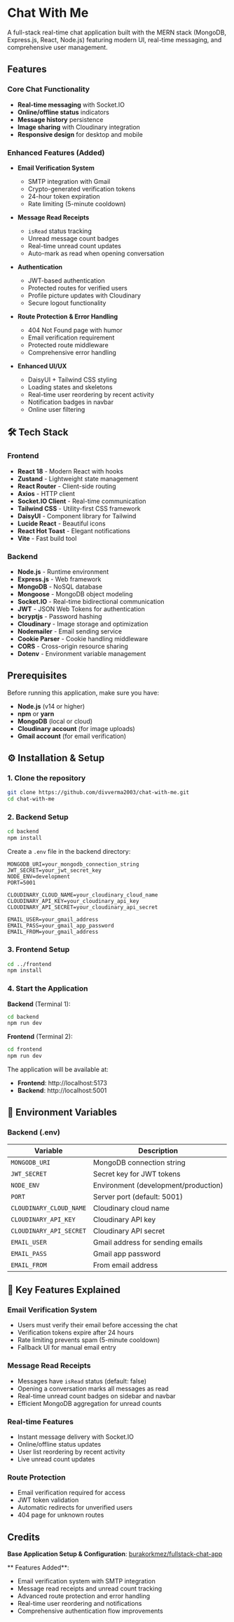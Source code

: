 # Chat With Me

A full-stack real-time chat application built with the MERN stack (MongoDB, Express.js, React, Node.js) featuring modern UI, real-time messaging, and comprehensive user management.

## Features

### Core Chat Functionality

- **Real-time messaging** with Socket.IO
- **Online/offline status** indicators
- **Message history** persistence
- **Image sharing** with Cloudinary integration
- **Responsive design** for desktop and mobile

### Enhanced Features (Added)

- **Email Verification System**
  - SMTP integration with Gmail
  - Crypto-generated verification tokens
  - 24-hour token expiration
  - Rate limiting (5-minute cooldown)
- **Message Read Receipts**

  - `isRead` status tracking
  - Unread message count badges
  - Real-time unread count updates
  - Auto-mark as read when opening conversation

- **Authentication**

  - JWT-based authentication
  - Protected routes for verified users
  - Profile picture updates with Cloudinary
  - Secure logout functionality

- **Route Protection & Error Handling**

  - 404 Not Found page with humor
  - Email verification requirement
  - Protected route middleware
  - Comprehensive error handling

- **Enhanced UI/UX**
  - DaisyUI + Tailwind CSS styling
  - Loading states and skeletons
  - Real-time user reordering by recent activity
  - Notification badges in navbar
  - Online user filtering

## 🛠️ Tech Stack

### Frontend

- **React 18** - Modern React with hooks
- **Zustand** - Lightweight state management
- **React Router** - Client-side routing
- **Axios** - HTTP client
- **Socket.IO Client** - Real-time communication
- **Tailwind CSS** - Utility-first CSS framework
- **DaisyUI** - Component library for Tailwind
- **Lucide React** - Beautiful icons
- **React Hot Toast** - Elegant notifications
- **Vite** - Fast build tool

### Backend

- **Node.js** - Runtime environment
- **Express.js** - Web framework
- **MongoDB** - NoSQL database
- **Mongoose** - MongoDB object modeling
- **Socket.IO** - Real-time bidirectional communication
- **JWT** - JSON Web Tokens for authentication
- **bcryptjs** - Password hashing
- **Cloudinary** - Image storage and optimization
- **Nodemailer** - Email sending service
- **Cookie Parser** - Cookie handling middleware
- **CORS** - Cross-origin resource sharing
- **Dotenv** - Environment variable management

## Prerequisites

Before running this application, make sure you have:

- **Node.js** (v14 or higher)
- **npm** or **yarn**
- **MongoDB** (local or cloud)
- **Cloudinary account** (for image uploads)
- **Gmail account** (for email verification)

## ⚙️ Installation & Setup

### 1. Clone the repository

```bash
git clone https://github.com/divverma2003/chat-with-me.git
cd chat-with-me
```

### 2. Backend Setup

```bash
cd backend
npm install
```

Create a `.env` file in the backend directory:

```env
MONGODB_URI=your_mongodb_connection_string
JWT_SECRET=your_jwt_secret_key
NODE_ENV=development
PORT=5001

CLOUDINARY_CLOUD_NAME=your_cloudinary_cloud_name
CLOUDINARY_API_KEY=your_cloudinary_api_key
CLOUDINARY_API_SECRET=your_cloudinary_api_secret

EMAIL_USER=your_gmail_address
EMAIL_PASS=your_gmail_app_password
EMAIL_FROM=your_gmail_address
```

### 3. Frontend Setup

```bash
cd ../frontend
npm install
```

### 4. Start the Application

**Backend** (Terminal 1):

```bash
cd backend
npm run dev
```

**Frontend** (Terminal 2):

```bash
cd frontend
npm run dev
```

The application will be available at:

- **Frontend**: http://localhost:5173
- **Backend**: http://localhost:5001

## 🔧 Environment Variables

### Backend (.env)

| Variable                | Description                          |
| ----------------------- | ------------------------------------ |
| `MONGODB_URI`           | MongoDB connection string            |
| `JWT_SECRET`            | Secret key for JWT tokens            |
| `NODE_ENV`              | Environment (development/production) |
| `PORT`                  | Server port (default: 5001)          |
| `CLOUDINARY_CLOUD_NAME` | Cloudinary cloud name                |
| `CLOUDINARY_API_KEY`    | Cloudinary API key                   |
| `CLOUDINARY_API_SECRET` | Cloudinary API secret                |
| `EMAIL_USER`            | Gmail address for sending emails     |
| `EMAIL_PASS`            | Gmail app password                   |
| `EMAIL_FROM`            | From email address                   |

## 📱 Key Features Explained

### Email Verification System

- Users must verify their email before accessing the chat
- Verification tokens expire after 24 hours
- Rate limiting prevents spam (5-minute cooldown)
- Fallback UI for manual email entry

### Message Read Receipts

- Messages have `isRead` status (default: false)
- Opening a conversation marks all messages as read
- Real-time unread count badges on sidebar and navbar
- Efficient MongoDB aggregation for unread counts

### Real-time Features

- Instant message delivery with Socket.IO
- Online/offline status updates
- User list reordering by recent activity
- Live unread count updates

### Route Protection

- Email verification required for access
- JWT token validation
- Automatic redirects for unverified users
- 404 page for unknown routes

## Credits

**Base Application Setup & Configuration**: [burakorkmez/fullstack-chat-app](https://github.com/burakorkmez/fullstack-chat-app)

** Features Added**:

- Email verification system with SMTP integration
- Message read receipts and unread count tracking
- Advanced route protection and error handling
- Real-time user reordering and notifications
- Comprehensive authentication flow improvements
